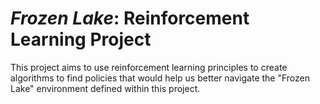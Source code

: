 # _Frozen Lake_: Reinforcement Learning Project
This project aims to use reinforcement learning principles to create algorithms to find policies that would help us better navigate the "Frozen Lake" environment defined within this project.
